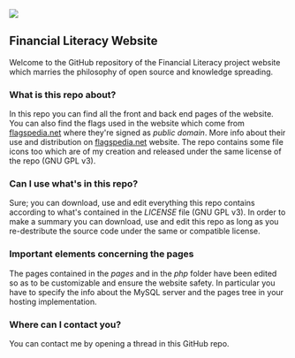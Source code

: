 <img src="https://fin-literacy.eu/sources/images/meltLogo.png">

## Financial Literacy Website ##
Welcome to the GitHub repository of the Financial Literacy project website which marries the philosophy of open source and knowledge spreading.

### What is this repo about?
In this repo you can find all the front and back end pages of the website. You can also find the flags used in the website which come from [flagspedia.net](https://flagpedia.net/) where they're signed as _public domain_. More info about their use and distribution on [flagspedia.net](https://flagpedia.net/) website.
The repo contains some file icons too which are of my creation and released under the same license of the repo (GNU GPL v3).

### Can I use what's in this repo?
Sure; you can download, use and edit everything this repo contains according to what's contained in the _LICENSE_ file (GNU GPL v3).
In order to make a summary you can download, use and edit this repo as long as you re-destribute the source code under the same or compatible license.

### Important elements concerning the pages
The pages contained in the _pages_ and in the _php_ folder have been edited so as to be customizable and ensure the website safety.
In particular you have to specify the info about the MySQL server and the pages tree in your hosting implementation.

### Where can I contact you?
You can contact me by opening a thread in this GitHub repo.